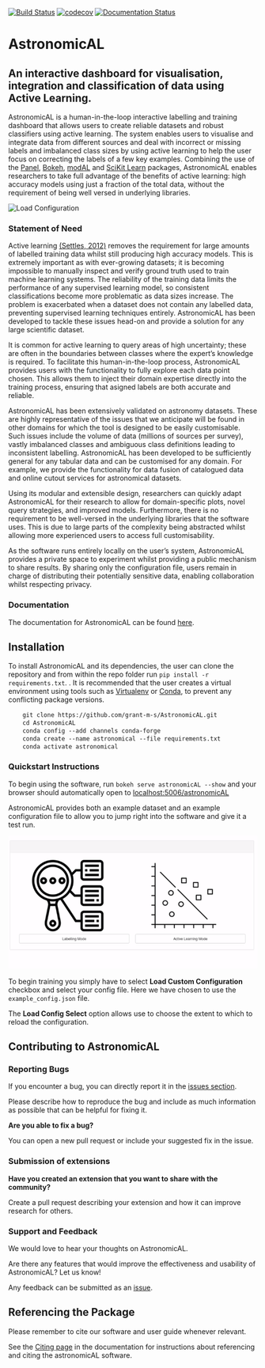 [![Build Status](https://travis-ci.com/grant-m-s/astronomicAL.svg?token=upRGxrMseZqj7kT3bSGx&branch=master)](https://travis-ci.com/grant-m-s/astronomicAL) [![codecov](https://codecov.io/gh/grant-m-s/astronomicAL/branch/master/graph/badge.svg?token=TCO9J2AD1Z)](https://codecov.io/gh/grant-m-s/astronomicAL)
[![Documentation Status](https://readthedocs.org/projects/astronomical/badge/?version=latest)](https://astronomical.readthedocs.io/en/latest/?badge=latest)

# AstronomicAL
## An interactive dashboard for visualisation, integration and classification of data using Active Learning.

AstronomicAL is a human-in-the-loop interactive labelling and training dashboard that allows users to create reliable datasets and robust classifiers using active learning. The system enables users to visualise and integrate data from different sources and deal with incorrect or missing labels and imbalanced class sizes by using active learning to help the user focus on correcting the labels of a few key examples. Combining the use of the [Panel](https://panel.holoviz.org/), [Bokeh](https://docs.bokeh.org/en/latest/index.html), [modAL](https://github.com/modAL-python/modAL) and [SciKit Learn](https://scikit-learn.org/stable/) packages, AstronomicAL enables researchers to take full advantage of the benefits of active learning: high accuracy models using just a fraction of the total data, without the requirement of being well versed in underlying libraries.

![Load Configuration](docs/source/images/AstronomicAL_demo.gif)

### Statement of Need
Active learning [(Settles, 2012)](https://www.morganclaypool.com/doi/abs/10.2200/S00429ED1V01Y201207AIM018) removes the requirement for large amounts of labelled training data whilst still producing high accuracy models. This is extremely important as with ever-growing datasets; it is becoming impossible to manually inspect and verify ground truth used to train machine learning systems. The reliability of the training data limits the performance of any supervised learning model, so consistent classifications become more problematic as data sizes increase. The problem is exacerbated when a dataset does not contain any labelled data, preventing supervised learning techniques entirely. AstronomicAL has been developed to tackle these issues head-on and provide a solution for any large scientific dataset.

It is common for active learning to query areas of high uncertainty; these are often in the boundaries between classes where the expert’s knowledge is required. To facilitate this human-in-the-loop process, AstronomicAL provides users with the functionality to fully explore each data point chosen. This allows them to inject their domain expertise directly into the training process, ensuring that asigned labels are both accurate and reliable.

AstronomicAL has been extensively validated on astronomy datasets. These are highly representative of the issues that we anticipate will be found in other domains for which the tool is designed to be easily customisable. Such issues include the volume of data (millions of sources per survey), vastly imbalanced classes and ambiguous class definitions leading to inconsistent labelling. AstronomicAL has been developed to be sufficiently general for any tabular data and can be customised for any domain. For example, we provide the functionality for data fusion of catalogued data and online cutout services for astronomical datasets.

Using its modular and extensible design, researchers can quickly adapt AstronomicAL for their research to allow for domain-specific plots, novel query strategies, and improved models. Furthermore, there is no requirement to be well-versed in the underlying libraries that the software uses. This is due to large parts of the complexity being abstracted whilst allowing more experienced users to access full customisability.

As the software runs entirely locally on the user’s system, AstronomicAL provides a private space to experiment whilst providing a public mechanism to share results. By sharing only the configuration file, users remain in charge of distributing their potentially sensitive data, enabling collaboration whilst respecting privacy.
### Documentation
The documentation for AstronomicAL can be found [here](https://astronomical.readthedocs.io).

## Installation

To install AstronomicAL and its dependencies, the user can clone the repository and from within the repo folder run `pip install -r requirements.txt`. . It is recommended that the user creates a virtual environment using tools such as [Virtualenv](https://packaging.python.org/guides/installing-using-pip-and-virtual-environments/#installing-virtualenv) or [Conda](https://docs.conda.io/projects/conda/en/latest/user-guide/tasks/manage-environments.html), to prevent any conflicting package versions.

```
    git clone https://github.com/grant-m-s/AstronomicAL.git
    cd AstronomicAL
    conda config --add channels conda-forge
    conda create --name astronomical --file requirements.txt
    conda activate astronomical
```

### Quickstart Instructions

To begin using the software, run `bokeh serve astronomicAL --show` and your browser should automatically open to [localhost:5006/astronomicAL](localhost:5006/astronomicAL>`)

AstronomicAL provides both an example dataset and an example configuration file to allow you to jump right into the software and give it a test run.

![Load Configuration](docs/source/images/Load_config_AL.gif)

To begin training you simply have to select **Load Custom Configuration** checkbox and select your config file. Here we have chosen to use the `example_config.json` file.

The **Load Config Select** option allows use to choose the extent to which to reload the configuration.

## Contributing to AstronomicAL

### Reporting Bugs
If you encounter a bug, you can directly report it in the [issues section](https://github.com/grant-m-s/AstronomicAL/issues).

Please describe how to reproduce the bug and include as much information as possible that can be helpful for fixing it.

**Are you able to fix a bug?**

You can open a new pull request or include your suggested fix in the issue.

### Submission of extensions

**Have you created an extension that you want to share with the community?**

Create a pull request describing your extension and how it can improve research for others.

### Support and Feedback 
We would love to hear your thoughts on AstronomicAL.

Are there any features that would improve the effectiveness and usability of AstronomicAL? Let us know!

Any feedback can be submitted as an [issue](https://github.com/grant-m-s/AstronomicAL/issues).

## Referencing the Package

Please remember to cite our software and user guide whenever relevant.

See the [Citing page](https://astronomical.readthedocs.io/en/latest/content/other/citing.html) in the documentation for instructions about referencing and citing the astronomicAL software.
